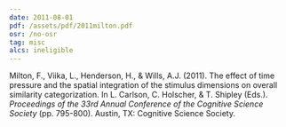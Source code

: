 ```yaml
---
date: 2011-08-01
pdf: /assets/pdf/2011milton.pdf
osr: /no-osr
tag: misc
alcs: ineligible
---
```


Milton, F., Viika, L., Henderson, H., & Wills, A.J. (2011). The effect of time pressure and the spatial integration of the stimulus dimensions on overall similarity categorization. In L. Carlson, C. Holscher, & T. Shipley (Eds.). _Proceedings of the 33rd Annual Conference of the Cognitive Science Society_ (pp. 795-800). Austin, TX: Cognitive Science Society. 

